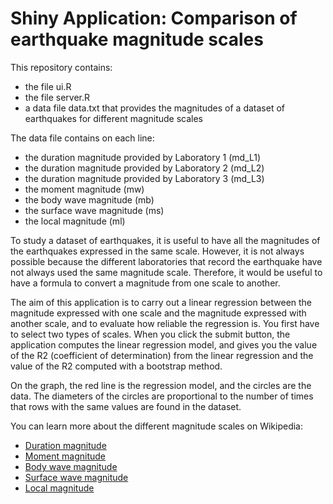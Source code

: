 Shiny Application: Comparison of earthquake magnitude scales
============================================================

This repository contains:
- the file ui.R
- the file server.R
- a data file data.txt that provides the magnitudes of a dataset of earthquakes for different magnitude scales

The data file contains on each line:
- the duration magnitude provided by Laboratory 1 (md_L1)
- the duration magnitude provided by Laboratory 2 (md_L2)
- the duration magnitude provided by Laboratory 3 (md_L3)
- the moment magnitude (mw)
- the body wave magnitude (mb)
- the surface wave magnitude (ms)
- the local magnitude (ml)

To study a dataset of earthquakes, it is useful to have all the magnitudes of the earthquakes expressed in the same scale. However, it is not always possible because the different laboratories that record the earthquake have not always used the same magnitude scale. Therefore, it would be useful to have a formula to convert a magnitude from one scale to another.

The aim of this application is to carry out a linear regression between the magnitude expressed with one scale and the magnitude expressed with another scale, and to evaluate how reliable the regression is. You first have to select two types of scales. When you click the submit button, the application computes the linear regression model, and gives you the value of the R2 (coefficient of determination) from the linear regression and the value of the R2 computed with a bootstrap method.

On the graph, the red line is the regression model, and the circles are the data. The diameters of the circles are proportional to the number of times that rows with the same values are found in the dataset.

You can learn more about the different magnitude scales on Wikipedia:
- [Duration magnitude](https://en.wikipedia.org/wiki/Earthquake_duration_magnitude)
- [Moment magnitude](https://en.wikipedia.org/wiki/Moment_magnitude_scale)
- [Body wave magnitude](https://en.wikipedia.org/wiki/Body_wave_magnitude)
- [Surface wave magnitude](https://en.wikipedia.org/wiki/Surface_wave_magnitude)
- [Local magnitude](https://en.wikipedia.org/wiki/Richter_magnitude_scale)
